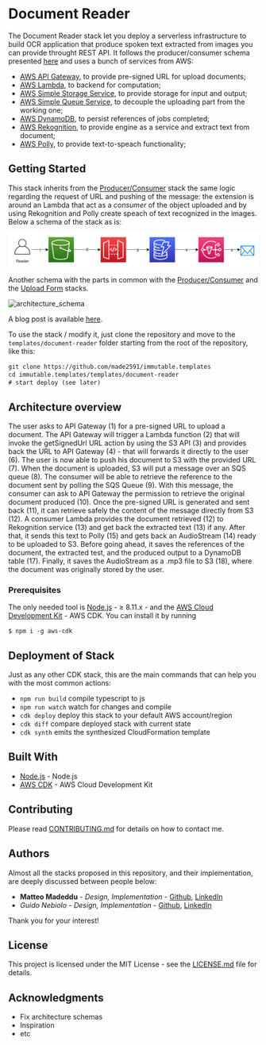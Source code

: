 # Document Reader

The Document Reader stack let you deploy a serverless infrastructure to build OCR application that produce spoken text extracted from images you can provide throught REST API. It follows the producer/consumer schema presented [here](https://github.com/made2591/immutable.templates/blob/master/templates/producer-consumer/README.md) and uses a bunch of services from AWS:

- [AWS API Gateway](https://aws.amazon.com/api-gateway/), to provide pre-signed URL for upload documents;
- [AWS Lambda](https://aws.amazon.com/lambda/), to backend for computation;
- [AWS Simple Storage Service](https://aws.amazon.com/s3/), to provide storage for input and output;
- [AWS Simple Queue Service](https://aws.amazon.com/sqs/), to decouple the uploading part from the working one;
- [AWS DynamoDB](https://aws.amazon.com/dynamodb/), to persist references of jobs completed;
- [AWS Rekognition](https://aws.amazon.com/rekognition/), to provide engine as a service and extract text from document;
- [AWS Polly](https://aws.amazon.com/polly/), to provide text-to-speach functionality;

## Getting Started

This stack inherits from the [Producer/Consumer](https://github.com/made2591/immutable.templates/templates/producer-consumer) stack the same logic regarding the request of URL and pushing of the message: the extension is around an Lambda that act as a *consumer* of the object uploaded and by using Rekognition and Polly create speach of text recognized in the images. Below a schema of the stack as is:

![architecture_schema](/templates/contact-form/architecture.png)

Another schema with the parts in common with the [Producer/Consumer](https://github.com/made2591/immutable.templates/templates/producer-consumer) and the [Upload Form](https://github.com/made2591/immutable.templates/templates/upload-form) stacks.

![architecture_schema](/templates/contact-form/architecture-inherit.png)

A blog post is available [here](https://madeddu.xyz/posts/serverless-ocr/).

To use the stack / modify it, just clone the repository and move to the `templates/document-reader` folder starting from the root of the repository, like this:

```
git clone https://github.com/made2591/immutable.templates
cd immutable.templates/templates/document-reader
# start deploy (see later)
```

## Architecture overview

The user asks to API Gateway (1) for a pre-signed URL to upload a document. The API Gateway will trigger a Lambda function (2) that will invoke the getSignedUrl URL action by using the S3 API (3) and provides back the URL to API Gateway (4) - that will forwards it directly to the user (6). The user is now able to push his document to S3 with the provided URL (7). When the document is uploaded, S3 will put a message over an SQS queue (8). The consumer will be able to retrieve the reference to the document sent by polling the SQS Queue (9). With this message, the consumer can ask to API Gateway the permission to retrieve the original document produced (10). Once the pre-signed URL is generated and sent back (11), it can retrieve safely the content of the message directly from S3 (12). A consumer Lambda provides the document retrieved (12) to Rekognition service (13) and get back the extracted text (13) if any. After that, it sends this text to Polly (15) and gets back an AudioStream (14) ready to be uploaded to S3. Before going ahead, it saves the references of the document, the extracted test, and the produced output to a DynamoDB table (17). Finally, it saves the AudioStream as a .mp3 file to S3 (18), where the document was originally stored by the user.

### Prerequisites

The only needed tool is [Node.js](https://nodejs.org/en/download/) - ≥ 8.11.x - and the [AWS Cloud Development Kit](https://github.com/awslabs/aws-cdk) - AWS CDK. You can install it by running

```
$ npm i -g aws-cdk
```

## Deployment of Stack

Just as any other CDK stack, this are the main commands that can help you with the most common actions:

 * `npm run build`   compile typescript to js
 * `npm run watch`   watch for changes and compile
 * `cdk deploy`      deploy this stack to your default AWS account/region
 * `cdk diff`        compare deployed stack with current state
 * `cdk synth`       emits the synthesized CloudFormation template

## Built With

* [Node.js](https://nodejs.org/en/download/) - Node.js
* [AWS CDK](https://github.com/awslabs/aws-cdk) - AWS Cloud Development Kit

## Contributing

Please read [CONTRIBUTING.md](https://github.com/made2591/immutable.templates/CONTRIBUTING.md) for details on how to contact me.

## Authors

Almost all the stacks proposed in this repository, and their implementation, are deeply discussed between people below:

* **Matteo Madeddu** - *Design, Implementation* - [Github](https://github.com/made2591/), [LinkedIn](https://www.linkedin.com/in/mmadeddu/)
* *Guido Nebiolo* - *Design, Implementation* - [Github](https://github.com/guidonebiolo/), [LinkedIn](https://www.linkedin.com/in/guidonebiolo/)

Thank you for your interest!

## License

This project is licensed under the MIT License - see the [LICENSE.md](LICENSE.md) file for details.

## Acknowledgments

* Fix architecture schemas
* Inspiration
* etc
